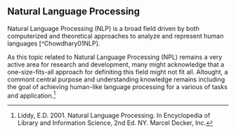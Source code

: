 ## Natural Language Processing
Natural Language Processing (NLP) is a broad field driven by both computerized and theoretical approaches to analyze and represent human languages [^Chowdhary01NLP].

As this topic related to Natural Language Processing (NPL) remains a very active area for research and development, many might acknowledge that a one-size-fits-all approach for definiting this field might not fit all. Altought, a commont central purpose and understanding knowledge remains including the goal of achieving human-like language processing for a various of tasks and application.[^Liddy02NPL]


[^Chowdhary01NPL]: Chowdhary, K. R. 2020. *Fundamentals of Artificial
Intelligence*. India: Springer Nature: 603-649. doi:10.1007/978-81-322-3972-7.

[^Liddy02NPL]: Liddy, E.D. 2001. Natural Language Processing. In Encyclopedia of Library and Information Science, 2nd Ed. NY. Marcel Decker, Inc. 


